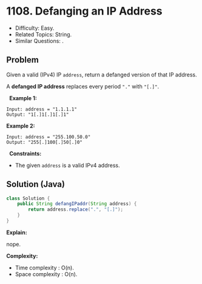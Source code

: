 # 1108. Defanging an IP Address

- Difficulty: Easy.
- Related Topics: String.
- Similar Questions: .

## Problem

Given a valid (IPv4) IP ```address```, return a defanged version of that IP address.

A **defanged IP address** replaces every period ```"."``` with ```"[.]"```.

 
**Example 1:**
```
Input: address = "1.1.1.1"
Output: "1[.]1[.]1[.]1"
```

**Example 2:**
```
Input: address = "255.100.50.0"
Output: "255[.]100[.]50[.]0"
```
 
**Constraints:**


	
- The given ```address``` is a valid IPv4 address.


## Solution (Java)

```java
class Solution {
    public String defangIPaddr(String address) {
        return address.replace(".", "[.]");
    }
}
```

**Explain:**

nope.

**Complexity:**

* Time complexity : O(n).
* Space complexity : O(n).
